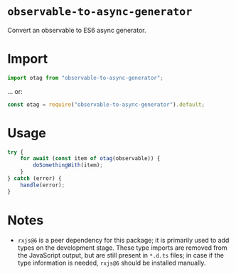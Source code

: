 # `observable-to-async-generator`

Convert an observable to ES6 async generator.

# Import

```ts
import otag from "observable-to-async-generator";
```

&hellip; or:

```js
const otag = require("observable-to-async-generator").default;
```

# Usage

```ts
try {
	for await (const item of otag(observable)) {
		doSomethingWith(item);
	}
} catch (error) {
	handle(error);
}
```

# Notes

- `rxjs@6` is a peer dependency for this package; it is primarily used to add types on the development stage. These type imports are removed from the JavaScript output, but are still present in `*.d.ts` files; in case if the type information is needed, `rxjs@6` should be installed manually.
